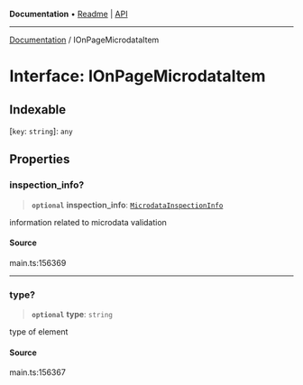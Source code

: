 **Documentation** • [Readme](../README.md) \| [API](../globals.md)

***

[Documentation](../README.md) / IOnPageMicrodataItem

# Interface: IOnPageMicrodataItem

## Indexable

 \[`key`: `string`\]: `any`

## Properties

### inspection\_info?

> **`optional`** **inspection\_info**: [`MicrodataInspectionInfo`](../classes/MicrodataInspectionInfo.md)

information related to microdata validation

#### Source

main.ts:156369

***

### type?

> **`optional`** **type**: `string`

type of element

#### Source

main.ts:156367
